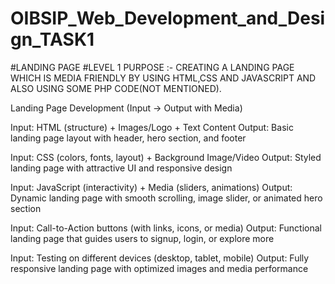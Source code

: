 # OIBSIP_Web_Development_and_Design_TASK1
#LANDING PAGE
#LEVEL 1
PURPOSE :- CREATING A LANDING PAGE WHICH IS MEDIA FRIENDLY BY USING HTML,CSS AND JAVASCRIPT AND ALSO USING SOME PHP CODE(NOT MENTIONED).

Landing Page Development (Input → Output with Media)

Input: HTML (structure) + Images/Logo + Text Content
Output: Basic landing page layout with header, hero section, and footer

Input: CSS (colors, fonts, layout) + Background Image/Video
Output: Styled landing page with attractive UI and responsive design

Input: JavaScript (interactivity) + Media (sliders, animations)
Output: Dynamic landing page with smooth scrolling, image slider, or animated hero section

Input: Call-to-Action buttons (with links, icons, or media)
Output: Functional landing page that guides users to signup, login, or explore more

Input: Testing on different devices (desktop, tablet, mobile)
Output: Fully responsive landing page with optimized images and media performance
